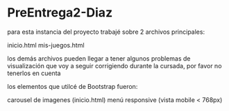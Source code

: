# PreEntrega2-Diaz

para esta instancia del proyecto trabajé sobre 2 archivos principales:

inicio.html
mis-juegos.html

los demás archivos pueden llegar a tener algunos problemas de visualización que voy a seguir corrigiendo durante la cursada, por favor no tenerlos en cuenta

los elementos que utilcé de Bootstrap fueron:

carousel de imagenes (inicio.html)
menú responsive (vista mobile < 768px)

